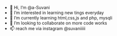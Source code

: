 - 👋 Hi, I’m @a-Suvani
- 👀 I’m interested in learning new tings everyday
- 🌱 I’m currently learning html,css,js and php, mysqli
- 💞️ I’m looking to collaborate on more code works
- 📫 reach me via instagram @suvaniiiii
<!---
a-Suvani/a-Suvani is a ✨ special ✨ repository because its `README.md` (this file) appears on your GitHub profile.
You can click the Preview link to take a look at your changes.
--->

